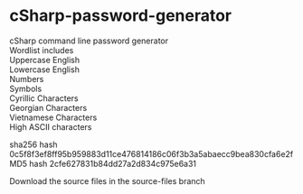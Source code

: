 # cSharp-password-generator                                                                               
cSharp command line password generator                                               
Wordlist includes                                              
Uppercase English                                              
Lowercase English                                              
Numbers                                              
Symbols                                              
Cyrillic Characters                                              
Georgian Characters                                              
Vietnamese Characters                                              
High ASCII characters                                              

sha256 hash 0c5f8f3ef8ff95b959883d11ce476814186c06f3b3a5abaecc9bea830cfa6e2f                          
MD5 hash 2cfe627831b84dd27a2d834c975e6a31                                              

Download the source files in the source-files branch

